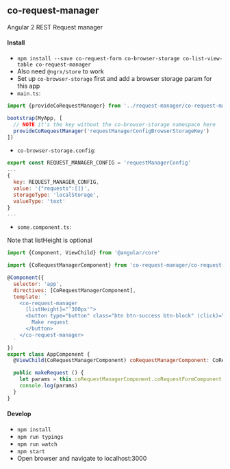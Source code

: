 ## co-request-manager

Angular 2 REST Request manager

#### Install

- `npm install --save co-request-form co-browser-storage co-list-view-table co-request-manager`
- Also need `@ngrx/store` to work
- Set up `co-browser-storage` first and add a browser storage param for this app
- `main.ts`:

```javascript
import {provideCoRequestManager} from '../request-manager/co-request-manager.provider'

bootstrap(MyApp, [
  // NOTE it's the key without the co-browser-storage namespace here
  provideCoRequestManager('requestManagerConfigBrowserStorageKey')
])
```

- `co-browser-storage.config`:

```javascript
export const REQUEST_MANAGER_CONFIG = 'requestManagerConfig'
...
{
  key: REQUEST_MANAGER_CONFIG,
  value: '{"requests":[]}',
  storageType: 'localStorage',
  valueType: 'text'
}
...
```

- `some.component.ts`:

Note that listHeight is optional

```javascript
import {Component, ViewChild} from '@angular/core'

import {CoRequestManagerComponent} from 'co-request-manager/co-request-manager'

@Component({
  selector: 'app',
  directives: [CoRequestManagerComponent],
  template: `
    <co-request-manager
      [listHeight]="'300px'">
      <button type="button" class="btn btn-success btn-block" (click)="makeRequest()">
        Make request
      </button>
    </co-request-manager>
  `
})
export class AppComponent {
  @ViewChild(CoRequestManagerComponent) coRequestManagerComponent: CoRequestManagerComponent

  public makeRequest () {
    let params = this.coRequestManagerComponent.coRequestFormComponent.request()
    console.log(params)
  }
}
```

#### Develop

- `npm install`
- `npm run typings`
- `npm run watch`
- `npm start`
- Open browser and navigate to localhost:3000